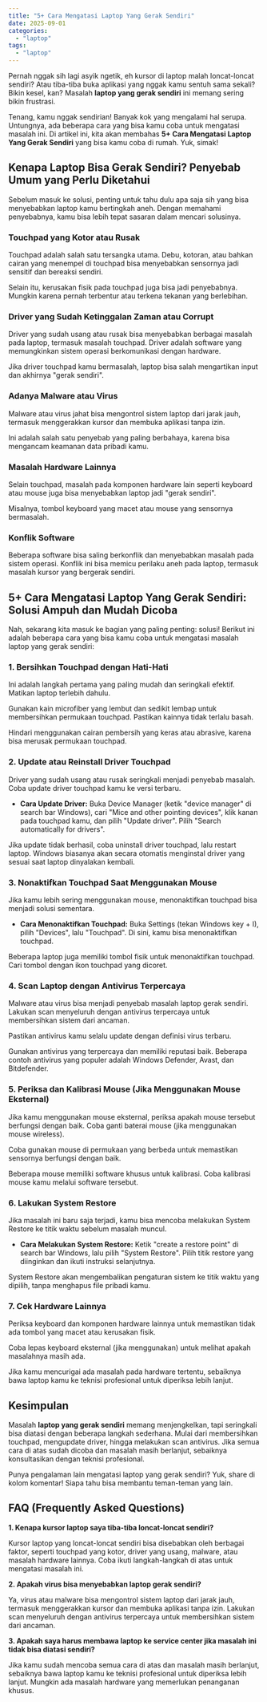 ```yaml
---
title: "5+ Cara Mengatasi Laptop Yang Gerak Sendiri"
date: 2025-09-01
categories: 
  - "laptop"
tags: 
  - "laptop"
---
```


Pernah nggak sih lagi asyik ngetik, eh kursor di laptop malah loncat-loncat sendiri? Atau tiba-tiba buka aplikasi yang nggak kamu sentuh sama sekali? Bikin kesel, kan? Masalah **laptop yang gerak sendiri** ini memang sering bikin frustrasi.

Tenang, kamu nggak sendirian! Banyak kok yang mengalami hal serupa. Untungnya, ada beberapa cara yang bisa kamu coba untuk mengatasi masalah ini. Di artikel ini, kita akan membahas **5+ Cara Mengatasi Laptop Yang Gerak Sendiri** yang bisa kamu coba di rumah. Yuk, simak!

## Kenapa Laptop Bisa Gerak Sendiri? Penyebab Umum yang Perlu Diketahui

Sebelum masuk ke solusi, penting untuk tahu dulu apa saja sih yang bisa menyebabkan laptop kamu bertingkah aneh. Dengan memahami penyebabnya, kamu bisa lebih tepat sasaran dalam mencari solusinya.

### Touchpad yang Kotor atau Rusak

Touchpad adalah salah satu tersangka utama. Debu, kotoran, atau bahkan cairan yang menempel di touchpad bisa menyebabkan sensornya jadi sensitif dan bereaksi sendiri.

Selain itu, kerusakan fisik pada touchpad juga bisa jadi penyebabnya. Mungkin karena pernah terbentur atau terkena tekanan yang berlebihan.

### Driver yang Sudah Ketinggalan Zaman atau Corrupt

Driver yang sudah usang atau rusak bisa menyebabkan berbagai masalah pada laptop, termasuk masalah touchpad. Driver adalah software yang memungkinkan sistem operasi berkomunikasi dengan hardware.

Jika driver touchpad kamu bermasalah, laptop bisa salah mengartikan input dan akhirnya "gerak sendiri".

### Adanya Malware atau Virus

Malware atau virus jahat bisa mengontrol sistem laptop dari jarak jauh, termasuk menggerakkan kursor dan membuka aplikasi tanpa izin.

Ini adalah salah satu penyebab yang paling berbahaya, karena bisa mengancam keamanan data pribadi kamu.

### Masalah Hardware Lainnya

Selain touchpad, masalah pada komponen hardware lain seperti keyboard atau mouse juga bisa menyebabkan laptop jadi "gerak sendiri".

Misalnya, tombol keyboard yang macet atau mouse yang sensornya bermasalah.

### Konflik Software

Beberapa software bisa saling berkonflik dan menyebabkan masalah pada sistem operasi. Konflik ini bisa memicu perilaku aneh pada laptop, termasuk masalah kursor yang bergerak sendiri.

## 5+ Cara Mengatasi Laptop Yang Gerak Sendiri: Solusi Ampuh dan Mudah Dicoba

Nah, sekarang kita masuk ke bagian yang paling penting: solusi! Berikut ini adalah beberapa cara yang bisa kamu coba untuk mengatasi masalah laptop yang gerak sendiri:

### 1\. Bersihkan Touchpad dengan Hati-Hati

Ini adalah langkah pertama yang paling mudah dan seringkali efektif. Matikan laptop terlebih dahulu.

Gunakan kain microfiber yang lembut dan sedikit lembap untuk membersihkan permukaan touchpad. Pastikan kainnya tidak terlalu basah.

Hindari menggunakan cairan pembersih yang keras atau abrasive, karena bisa merusak permukaan touchpad.

### 2\. Update atau Reinstall Driver Touchpad

Driver yang sudah usang atau rusak seringkali menjadi penyebab masalah. Coba update driver touchpad kamu ke versi terbaru.

- **Cara Update Driver:** Buka Device Manager (ketik "device manager" di search bar Windows), cari "Mice and other pointing devices", klik kanan pada touchpad kamu, dan pilih "Update driver". Pilih "Search automatically for drivers".

Jika update tidak berhasil, coba uninstall driver touchpad, lalu restart laptop. Windows biasanya akan secara otomatis menginstal driver yang sesuai saat laptop dinyalakan kembali.

### 3\. Nonaktifkan Touchpad Saat Menggunakan Mouse

Jika kamu lebih sering menggunakan mouse, menonaktifkan touchpad bisa menjadi solusi sementara.

- **Cara Menonaktifkan Touchpad:** Buka Settings (tekan Windows key + I), pilih "Devices", lalu "Touchpad". Di sini, kamu bisa menonaktifkan touchpad.

Beberapa laptop juga memiliki tombol fisik untuk menonaktifkan touchpad. Cari tombol dengan ikon touchpad yang dicoret.

### 4\. Scan Laptop dengan Antivirus Terpercaya

Malware atau virus bisa menjadi penyebab masalah laptop gerak sendiri. Lakukan scan menyeluruh dengan antivirus terpercaya untuk membersihkan sistem dari ancaman.

Pastikan antivirus kamu selalu update dengan definisi virus terbaru.

Gunakan antivirus yang terpercaya dan memiliki reputasi baik. Beberapa contoh antivirus yang populer adalah Windows Defender, Avast, dan Bitdefender.

### 5\. Periksa dan Kalibrasi Mouse (Jika Menggunakan Mouse Eksternal)

Jika kamu menggunakan mouse eksternal, periksa apakah mouse tersebut berfungsi dengan baik. Coba ganti baterai mouse (jika menggunakan mouse wireless).

Coba gunakan mouse di permukaan yang berbeda untuk memastikan sensornya berfungsi dengan baik.

Beberapa mouse memiliki software khusus untuk kalibrasi. Coba kalibrasi mouse kamu melalui software tersebut.

### 6\. Lakukan System Restore

Jika masalah ini baru saja terjadi, kamu bisa mencoba melakukan System Restore ke titik waktu sebelum masalah muncul.

- **Cara Melakukan System Restore:** Ketik "create a restore point" di search bar Windows, lalu pilih "System Restore". Pilih titik restore yang diinginkan dan ikuti instruksi selanjutnya.

System Restore akan mengembalikan pengaturan sistem ke titik waktu yang dipilih, tanpa menghapus file pribadi kamu.

### 7\. Cek Hardware Lainnya

Periksa keyboard dan komponen hardware lainnya untuk memastikan tidak ada tombol yang macet atau kerusakan fisik.

Coba lepas keyboard eksternal (jika menggunakan) untuk melihat apakah masalahnya masih ada.

Jika kamu mencurigai ada masalah pada hardware tertentu, sebaiknya bawa laptop kamu ke teknisi profesional untuk diperiksa lebih lanjut.

## Kesimpulan

Masalah **laptop yang gerak sendiri** memang menjengkelkan, tapi seringkali bisa diatasi dengan beberapa langkah sederhana. Mulai dari membersihkan touchpad, mengupdate driver, hingga melakukan scan antivirus. Jika semua cara di atas sudah dicoba dan masalah masih berlanjut, sebaiknya konsultasikan dengan teknisi profesional.

Punya pengalaman lain mengatasi laptop yang gerak sendiri? Yuk, share di kolom komentar! Siapa tahu bisa membantu teman-teman yang lain.

## FAQ (Frequently Asked Questions)

**1\. Kenapa kursor laptop saya tiba-tiba loncat-loncat sendiri?**

Kursor laptop yang loncat-loncat sendiri bisa disebabkan oleh berbagai faktor, seperti touchpad yang kotor, driver yang usang, malware, atau masalah hardware lainnya. Coba ikuti langkah-langkah di atas untuk mengatasi masalah ini.

**2\. Apakah virus bisa menyebabkan laptop gerak sendiri?**

Ya, virus atau malware bisa mengontrol sistem laptop dari jarak jauh, termasuk menggerakkan kursor dan membuka aplikasi tanpa izin. Lakukan scan menyeluruh dengan antivirus terpercaya untuk membersihkan sistem dari ancaman.

**3\. Apakah saya harus membawa laptop ke service center jika masalah ini tidak bisa diatasi sendiri?**

Jika kamu sudah mencoba semua cara di atas dan masalah masih berlanjut, sebaiknya bawa laptop kamu ke teknisi profesional untuk diperiksa lebih lanjut. Mungkin ada masalah hardware yang memerlukan penanganan khusus.
